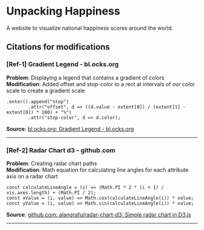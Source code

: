 # Unpacking Happiness

A website to visualize national happiness scores around the world.

## Citations for modifications

### [Ref-1] Gradient Legend - bl.ocks.org
**Problem**: Displaying a legend that contains a gradient of colors  
**Modification**: Added offset and stop-color to a rect at intervals of our color scale to create a gradient scale 
```
.enter().append("stop")
        .attr("offset", d => ((d.value - extent[0]) / (extent[1] - extent[0]) * 100) + "%")
        .attr("stop-color", d => d.color);
```
**Source**: [bl.ocks.org: Gradient Legend - bl.ocks.org](https://bl.ocks.org/HarryStevens/6eb89487fc99ad016723b901cbd57fde)

---
### [Ref-2] Radar Chart d3 - github.com
**Problem**: Creating radar chart paths   
**Modification**: Math equation for calculating line angles for each attribute axis on a radar chart 
```
const calculateLineAngle = (i) => (Math.PI * 2 * (i + 1) / vis.axes.length) + (Math.PI / 2);
const xValue = (i, value) => Math.cos(calculateLineAngle(i)) * value;
const yValue = (i, value) => Math.sin(calculateLineAngle(i)) * value;
```
**Source**: [github.com: alangrafu/radar-chart-d3: Simple radar chart in D3.js](https://github.com/alangrafu/radar-chart-d3)

---
